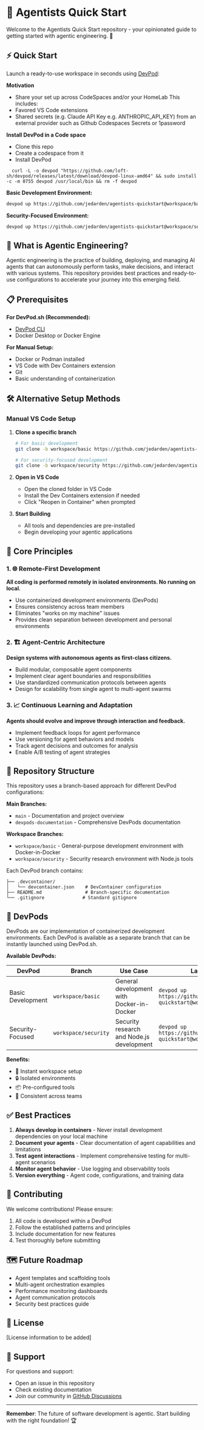 # 🤖 Agentists Quick Start

Welcome to the Agentists Quick Start repository - your opinionated guide to getting started with agentic engineering. 🚀

## ⚡ Quick Start

Launch a ready-to-use workspace in seconds using [DevPod](https://devpod.sh/):

**Motivation**
* Share your set up across CodeSpaces and/or your HomeLab
This includes:
* Favored VS Code extensions
* Shared secrets (e.g. Claude API Key e.g. ANTHROPIC_API_KEY) from an external provider such as Github Codespaces Secrets or 1password

**Install DevPod in a Code space**
* Clone this repo
* Create a codespace from it
* Install DevPod
```
  curl -L -o devpod "https://github.com/loft-sh/devpod/releases/latest/download/devpod-linux-amd64" && sudo install -c -m 0755 devpod /usr/local/bin && rm -f devpod
```



**Basic Development Environment:**
```bash
devpod up https://github.com/jedarden/agentists-quickstart@workspace/basic
```

**Security-Focused Environment:**
```bash
devpod up https://github.com/jedarden/agentists-quickstart@workspace/security
```

## 🧠 What is Agentic Engineering?

Agentic engineering is the practice of building, deploying, and managing AI agents that can autonomously perform tasks, make decisions, and interact with various systems. This repository provides best practices and ready-to-use configurations to accelerate your journey into this emerging field.

## 📋 Prerequisites

**For DevPod.sh (Recommended):**
- [DevPod CLI](https://devpod.sh/docs/getting-started/install)
- Docker Desktop or Docker Engine

**For Manual Setup:**
- Docker or Podman installed
- VS Code with Dev Containers extension
- Git
- Basic understanding of containerization

## 🛠️ Alternative Setup Methods

### Manual VS Code Setup

1. **Clone a specific branch**
   ```bash
   # For basic development
   git clone -b workspace/basic https://github.com/jedarden/agentists-quickstart
   
   # For security-focused development
   git clone -b workspace/security https://github.com/jedarden/agentists-quickstart
   ```

2. **Open in VS Code**
   - Open the cloned folder in VS Code
   - Install the Dev Containers extension if needed
   - Click "Reopen in Container" when prompted

3. **Start Building**
   - All tools and dependencies are pre-installed
   - Begin developing your agentic applications

## 🎯 Core Principles

### 1. 🌐 Remote-First Development
**All coding is performed remotely in isolated environments. No running on local.**
- Use containerized development environments (DevPods)
- Ensures consistency across team members
- Eliminates "works on my machine" issues
- Provides clean separation between development and personal environments

### 2. 🏗️ Agent-Centric Architecture
**Design systems with autonomous agents as first-class citizens.**
- Build modular, composable agent components
- Implement clear agent boundaries and responsibilities
- Use standardized communication protocols between agents
- Design for scalability from single agent to multi-agent swarms

### 3. 📈 Continuous Learning and Adaptation
**Agents should evolve and improve through interaction and feedback.**
- Implement feedback loops for agent performance
- Use versioning for agent behaviors and models
- Track agent decisions and outcomes for analysis
- Enable A/B testing of agent strategies

## 📁 Repository Structure

This repository uses a branch-based approach for different DevPod configurations:

**Main Branches:**
- `main` - Documentation and project overview
- `devpods-documentation` - Comprehensive DevPods documentation

**Workspace Branches:**
- `workspace/basic` - General-purpose development environment with Docker-in-Docker
- `workspace/security` - Security research environment with Node.js tools

Each DevPod branch contains:
```
├── .devcontainer/
│   └── devcontainer.json    # DevContainer configuration
├── README.md                # Branch-specific documentation
└── .gitignore              # Standard gitignore
```

## 🐳 DevPods

DevPods are our implementation of containerized development environments. Each DevPod is available as a separate branch that can be instantly launched using DevPod.sh.

**Available DevPods:**

| DevPod | Branch | Use Case | Launch Command |
|--------|--------|----------|----------------|
| Basic Development | `workspace/basic` | General development with Docker-in-Docker | `devpod up https://github.com/jedarden/agentists-quickstart@workspace/basic` |
| Security-Focused | `workspace/security` | Security research and Node.js development | `devpod up https://github.com/jedarden/agentists-quickstart@workspace/security` |

**Benefits:**
- 🚀 Instant workspace setup
- 🔒 Isolated environments
- 📦 Pre-configured tools
- 🤝 Consistent across teams

## ✅ Best Practices

1. **Always develop in containers** - Never install development dependencies on your local machine
2. **Document your agents** - Clear documentation of agent capabilities and limitations
3. **Test agent interactions** - Implement comprehensive testing for multi-agent scenarios
4. **Monitor agent behavior** - Use logging and observability tools
5. **Version everything** - Agent code, configurations, and training data

## 🤝 Contributing

We welcome contributions! Please ensure:

1. All code is developed within a DevPod
2. Follow the established patterns and principles
3. Include documentation for new features
4. Test thoroughly before submitting

## 🗺️ Future Roadmap

- Agent templates and scaffolding tools
- Multi-agent orchestration examples
- Performance monitoring dashboards
- Agent communication protocols
- Security best practices guide

## 📄 License

[License information to be added]

## 💬 Support

For questions and support:
- Open an issue in this repository
- Check existing documentation
- Join our community in [GitHub Discussions](https://github.com/jedarden/agentists-quickstart/discussions)

---

**Remember**: The future of software development is agentic. Start building with the right foundation! 🏆
